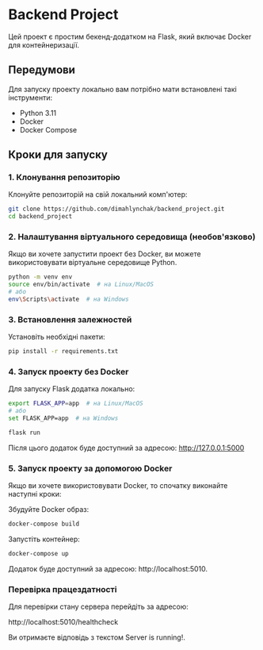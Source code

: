 # Backend Project

Цей проект є простим бекенд-додатком на Flask, який включає Docker для контейнеризації.

## Передумови

Для запуску проекту локально вам потрібно мати встановлені такі інструменти:

- Python 3.11
- Docker
- Docker Compose

## Кроки для запуску

### 1. Клонування репозиторію
Клонуйте репозиторій на свій локальний комп'ютер:
```bash
git clone https://github.com/dimahlynchak/backend_project.git
cd backend_project
```
### 2. Налаштування віртуального середовища (необов'язково)
Якщо ви хочете запустити проект без Docker, ви можете використовувати віртуальне середовище Python.
```bash
python -m venv env
source env/bin/activate  # на Linux/MacOS
# або
env\Scripts\activate  # на Windows
```
### 3. Встановлення залежностей
Установіть необхідні пакети:
```bash
pip install -r requirements.txt
```
### 4. Запуск проекту без Docker
Для запуску Flask додатка локально:
```bash
export FLASK_APP=app  # на Linux/MacOS
# або
set FLASK_APP=app  # на Windows

flask run
```
Після цього додаток буде доступний за адресою: http://127.0.0.1:5000
### 5. Запуск проекту за допомогою Docker
Якщо ви хочете використовувати Docker, то спочатку виконайте наступні кроки:

Збудуйте Docker образ:
```bash
docker-compose build
```
Запустіть контейнер:
```bash
docker-compose up
```
Додаток буде доступний за адресою: http://localhost:5010.
### Перевірка працездатності
Для перевірки стану сервера перейдіть за адресою:

http://localhost:5010/healthcheck

Ви отримаєте відповідь з текстом Server is running!.


